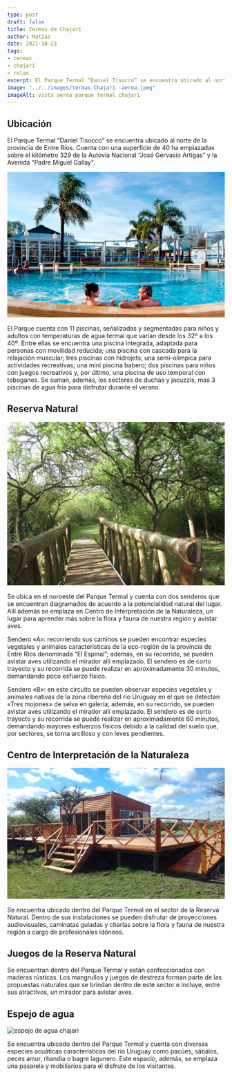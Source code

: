 ```yaml
---
type: post
draft: false
title: Termas de Chajarí
author: Matías
date: 2021-10-23
tags:
- termas
- chajarí
- relax
excerpt: El Parque Termal “Daniel Tisocco” se encuentra ubicado al norte de la provincia de Entre Ríos. Cuenta con una superficie de 40 ha emplazadas sobre el kilómetro 329 de la Autovía Nacional “José Gervasio Artigas” y la Avenida “Padre Miguel Gallay”.
image: "../../images/termas-Chajari -aerea.jpeg"
imageAlt: vista aerea parque termal chajari
---
```


## Ubicación

El Parque Termal “Daniel Tisocco” se encuentra ubicado al norte de la provincia de Entre Ríos. Cuenta con una superficie de 40 ha emplazadas sobre el kilómetro 329 de la Autovía Nacional “José Gervasio Artigas” y la Avenida “Padre Miguel Gallay”.

![piscinas parque termal chajari](../../images/termas-chajari-piscinas.jpeg)

El Parque cuenta con 11 piscinas, señalizadas y segmentadas para niños y adultos con temperaturas de agua termal que varían desde los 32º a los 40º. Entre ellas se encuentra una piscina integrada, adaptada para personas con movilidad reducida; una piscina con cascada para la relajación muscular; tres piscinas con hidrojets; una semi-olímpica para actividades recreativas; una mini piscina babero; dos piscinas para niños con juegos recreativos y, por último, una piscina de uso temporal con toboganes. Se suman, además, los sectores de duchas y jacuzzis, mas 3 piscinas de agua fría para disfrutar durante el verano.

## Reserva Natural

![reserva natural termas chajari](../../images/reserva-natural-chajari.jpeg)

Se ubica en el noroeste del Parque Termal y cuenta con dos senderos que se encuentran diagramados de acuerdo a la potencialidad natural del lugar. Allí además se emplaza en Centro de Interpretación de la Naturaleza, un lugar para aprender más sobre la flora y fauna de nuestra región y avistar aves.

Sendero «A»: recorriendo sus caminos se pueden encontrar especies vegetales y animales características de la eco-región de la provincia de Entre Ríos denominada “El Espinal”; además, en su recorrido, se pueden avistar aves utilizando el mirador allí emplazado. El sendero es de corto trayecto y su recorrida se puede realizar en aproximadamente 30 minutos, demandando poco esfuerzo físico.

Sendero «B»: en este circuito se pueden observar especies vegetales y animales nativas de la zona ribereña del río Uruguay en el que se detectan «Tres mojones» de selva en galería; además, en su recorrido, se pueden avistar aves utilizando el mirador allí emplazado. El sendero es de corto trayecto y su recorrida se puede realizar en aproximadamente 60 minutos, demandando mayores esfuerzos físicos debido a la calidad del suelo que, por sectores, se torna arcilloso y con leves pendientes.

## Centro de Interpretación de la Naturaleza

![centro de interpretacion de la naturaleza](../../images/centro-interpretacion-naturaleza.jpeg)

Se encuentra ubicado dentro del Parque Termal en el sector de la Reserva Natural. Dentro de sus instalaciones se pueden disfrutar de proyecciones audiovisuales, caminatas guiadas y charlas sobre la flora y fauna de nuestra región a cargo de profesionales idóneos. 

## Juegos de la Reserva Natural

Se encuentran dentro del Parque Termal y están confeccionados con maderas rústicas. Los mangrullos y juegos de destreza forman parte de las propuestas naturales que se brindan dentro de este sector e incluye, entre sus atractivos, un mirador para avistar aves.

## Espejo de agua

![espejo de agua chajari](../../images/ojo-de-agua-termas-chajari.png)

Se encuentra ubicado dentro del Parque Termal y cuenta con diversas especies acuáticas características del río Uruguay como pacúes, sábalos, peces amur, rhandia o bagre lagunero. Este espacio, además, se emplaza una pasarela y mobiliarios para el disfrute de los visitantes.